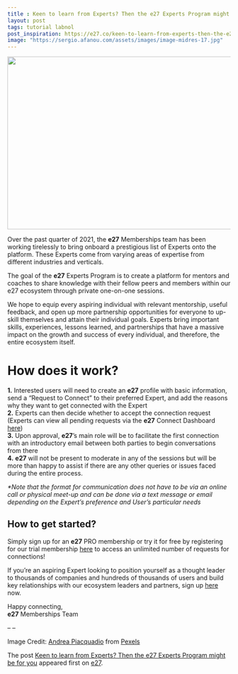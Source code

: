 ```yaml
---
title : Keen to learn from Experts? Then the e27 Experts Program might be for you
layout: post
tags: tutorial labnol
post_inspiration: https://e27.co/keen-to-learn-from-experts-then-the-e27-experts-program-might-be-for-you-20210403/
image: "https://sergio.afanou.com/assets/images/image-midres-17.jpg"
---
```


<img loading="lazy" class="size-full wp-image-413036 aligncenter" src="https://e27.co/wp-content/uploads/2021/04/Experts.png" alt="" width="690" height="390" />
<p>Over the past quarter of 2021, the <strong>e27</strong> Memberships team has been working tirelessly to bring onboard a prestigious list of Experts onto the platform. These Experts come from varying areas of expertise from different industries and verticals.</p>
<p>The goal of the <strong>e27</strong> Experts Program is to create a platform for mentors and coaches to share knowledge with their fellow peers and members within our e27 ecosystem through private one-on-one sessions.</p>
<p>We hope to equip every aspiring individual with relevant mentorship, useful feedback, and open up more partnership opportunities for everyone to up-skill themselves and attain their individual goals. Experts bring important skills, experiences, lessons learned, and partnerships that have a massive impact on the growth and success of every individual, and therefore, the entire ecosystem itself.</p>
<h1>How does it work?</h1>
<p><strong>1.</strong> Interested users will need to create an <strong>e27</strong> profile with basic information, send a “Request to Connect” to their preferred Expert, and add the reasons why they want to get connected with the Expert<br />
<strong>2.</strong> Experts can then decide whether to accept the connection request (Experts can view all pending requests via the <strong>e27</strong> Connect Dashboard <a rel="follow" href="https://e27.co/connect/dashboard/">here</a>)<br />
<strong>3.</strong> Upon approval, <strong>e27</strong>’s main role will be to facilitate the first connection with an introductory email between both parties to begin conversations from there<br />
<strong>4.</strong> <strong>e27</strong> will not be present to moderate in any of the sessions but will be more than happy to assist if there are any other queries or issues faced during the entire process.</p>
<p><i>*Note that the format for communication does not have to be via an online call or physical meet-up and can be done via a text message or email depending on the Expert’s preference and User’s particular needs</i></p>
<h2>How to get started?</h2>
<p>Simply sign up for an <strong>e27</strong> PRO membership or try it for free by registering for our trial membership <a rel="follow" href="https://e27.co/membership/?joinpro=1">here</a> to access an unlimited number of requests for connections!</p>
<p>If you’re an aspiring Expert looking to position yourself as a thought leader to thousands of companies and hundreds of thousands of users and build key relationships with our ecosystem leaders and partners, sign up <a rel="follow" href="https://forms.gle/YrkMz9hhcofF5dEy5">here</a> now.</p>
<p>Happy connecting,<br />
<strong>e27</strong> Memberships Team</p>
<p>&#8211; &#8211;</p>
<p>Image Credit: <a rel="follow" href="https://www.pexels.com/@olly?utm_content=attributionCopyText&amp;utm_medium=referral&amp;utm_source=pexels">Andrea Piacquadio</a> from <a rel="follow" href="https://www.pexels.com/photo/formal-man-with-tablet-giving-presentation-in-office-3760093/?utm_content=attributionCopyText&amp;utm_medium=referral&amp;utm_source=pexels">Pexels</a></p>
<p>The post <a rel="nofollow" href="https://e27.co/keen-to-learn-from-experts-then-the-e27-experts-program-might-be-for-you-20210403/">Keen to learn from Experts? Then the e27 Experts Program might be for you</a> appeared first on <a rel="nofollow" href="https://e27.co">e27</a>.</p>
